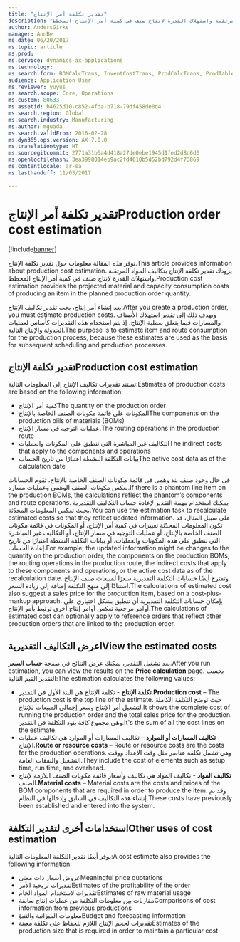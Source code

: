 ```yaml
---
title: "تقدير تكلفة أمر الإنتاج"
description: "توفر هذه المقالة معلومات حول تقدير تكلفة الإنتاج. يزودك تقدير تكلفة الإنتاج بتكاليف المواد المرتقبة واستهلاك القدرة لإنتاج صنف في كمية أمر الإنتاج المخطط."
author: AndersGirke
manager: AnnBe
ms.date: 06/20/2017
ms.topic: article
ms.prod: 
ms.service: dynamics-ax-applications
ms.technology: 
ms.search.form: BOMCalcTrans, InventCostTrans, ProdCalcTrans, ProdTableJour, ProdTableListPage
audience: Application User
ms.reviewer: yuyus
ms.search.scope: Core, Operations
ms.custom: 80633
ms.assetid: b4625d10-c852-4fda-b718-79df458de0d4
ms.search.region: Global
ms.search.industry: Manufacturing
ms.author: mguada
ms.search.validFrom: 2016-02-28
ms.dyn365.ops.version: AX 7.0.0
ms.translationtype: HT
ms.sourcegitcommit: 2771a31b5a4d418a27de0ebe1945d1fed2d8d6d6
ms.openlocfilehash: 3ea3998014eb9ac2fd4610b5d52bd792d4f73869
ms.contentlocale: ar-sa
ms.lasthandoff: 11/03/2017

---
```


# <a name="production-order-cost-estimation"></a><span data-ttu-id="66c7e-104">تقدير تكلفة أمر الإنتاج</span><span class="sxs-lookup"><span data-stu-id="66c7e-104">Production order cost estimation</span></span>

[!include[banner](../includes/banner.md)]


<span data-ttu-id="66c7e-105">توفر هذه المقالة معلومات حول تقدير تكلفة الإنتاج.</span><span class="sxs-lookup"><span data-stu-id="66c7e-105">This article provides information about production cost estimation.</span></span> <span data-ttu-id="66c7e-106">يزودك تقدير تكلفة الإنتاج بتكاليف المواد المرتقبة واستهلاك القدرة لإنتاج صنف في كمية أمر الإنتاج المخطط.</span><span class="sxs-lookup"><span data-stu-id="66c7e-106">Production cost estimation provides the projected material and capacity consumption costs of producing an item in the planned production order quantity.</span></span> 

<span data-ttu-id="66c7e-107">بعد إنشاء أمر إنتاج، يجب تقدير تكاليف الإنتاج.</span><span class="sxs-lookup"><span data-stu-id="66c7e-107">After you create a production order, you must estimate production costs.</span></span> <span data-ttu-id="66c7e-108">ويهدف ذلك إلى تقدير استهلاك الأصناف والمسارات فيما يتعلق بعملية الإنتاج، إذ يتم استخدام هذه التقديرات كأساس لعمليات الجدولة والإنتاج التالية.</span><span class="sxs-lookup"><span data-stu-id="66c7e-108">The purpose is to estimate item and route consumption for the production process, because these estimates are used as the basis for subsequent scheduling and production processes.</span></span>

## <a name="production-cost-estimation"></a><span data-ttu-id="66c7e-109">تقدير تكلفة الإنتاج</span><span class="sxs-lookup"><span data-stu-id="66c7e-109">Production cost estimation</span></span>
<span data-ttu-id="66c7e-110">تستند تقديرات تكاليف الإنتاج إلى المعلومات التالية:</span><span class="sxs-lookup"><span data-stu-id="66c7e-110">Estimates of production costs are based on the following information:</span></span>

-   <span data-ttu-id="66c7e-111">كمية أمر الإنتاج</span><span class="sxs-lookup"><span data-stu-id="66c7e-111">The quantity on the production order</span></span>
-   <span data-ttu-id="66c7e-112">المكونات على قائمة مكونات الصنف الخاصة بالإنتاج</span><span class="sxs-lookup"><span data-stu-id="66c7e-112">The components on the production bills of materials (BOMs)</span></span>
-   <span data-ttu-id="66c7e-113">عمليات التوجيه في مسار الإنتاج.</span><span class="sxs-lookup"><span data-stu-id="66c7e-113">The routing operations in the production route</span></span>
-   <span data-ttu-id="66c7e-114">التكاليف غير المباشرة التي تنطبق على المكونات والعمليات</span><span class="sxs-lookup"><span data-stu-id="66c7e-114">The indirect costs that apply to the components and operations</span></span>
-   <span data-ttu-id="66c7e-115">بيانات التكلفة النشطة اعتبارًا من تاريخ الحساب</span><span class="sxs-lookup"><span data-stu-id="66c7e-115">The active cost data as of the calculation date</span></span>

<span data-ttu-id="66c7e-116">في حال وجود صنف بند وهمي في قائمة مكونات الصنف الخاصة بالإنتاج، تقوم الحسابات بعكس مكونات الصنف الوهمي وعمليات مساره.</span><span class="sxs-lookup"><span data-stu-id="66c7e-116">If there is a phantom line item on the production BOMs, the calculations reflect the phantom’s components and route operations.</span></span> <span data-ttu-id="66c7e-117">يمكنك استخدام مهمة التقدير لإعادة حساب التكاليف التقديرية بحيث تعكس المعلومات المحدّثة.</span><span class="sxs-lookup"><span data-stu-id="66c7e-117">You can use the estimation task to recalculate estimated costs so that they reflect updated information.</span></span> <span data-ttu-id="66c7e-118">على سبيل المثال، قد تكون المعلومات المحدّثة تغييرات في كمية أمر الإنتاج، أو المكونات في قائمة مكونات الصنف الخاصة بالإنتاج، أو عمليات التوجيه في مسار الإنتاج، أو التكاليف غير المباشرة التي تنطبق على هذه المكونات والعمليات، أو بيانات التكلفة النشطة اعتبارًا من تاريخ إعادة الحساب.</span><span class="sxs-lookup"><span data-stu-id="66c7e-118">For example, the updated information might be changes to the quantity on the production order, the components on the production BOMs, the routing operations in the production route, the indirect costs that apply to these components and operations, or the active cost data as of the recalculation date.</span></span> <span data-ttu-id="66c7e-119">وتقترح أيضًا حسابات التكلفة التقديرية سعرًا لمبيعات صنف الإنتاج استنادًا إلى منهج التكلفة إضافة إلى زيادة السعر.</span><span class="sxs-lookup"><span data-stu-id="66c7e-119">The calculations of estimated cost also suggest a sales price for the production item, based on a cost-plus-markup approach.</span></span> <span data-ttu-id="66c7e-120">بإمكان حسابات التكلفة التقديرية أن تنطبق بشكل اختياري على أوامر مرجعية تعكس أوامر إنتاج أخرى ترتبط بأمر الإنتاج.</span><span class="sxs-lookup"><span data-stu-id="66c7e-120">The calculations of estimated cost can optionally apply to reference orders that reflect other production orders that are linked to the production order.</span></span>

## <a name="view-the-estimated-costs"></a><span data-ttu-id="66c7e-121">اعرض التكاليف التقديرية</span><span class="sxs-lookup"><span data-stu-id="66c7e-121">View the estimated costs</span></span>
<span data-ttu-id="66c7e-122">بعد تشغيل التقدير، يمكنك عرض النتائج في صفحة **حساب السعر**.</span><span class="sxs-lookup"><span data-stu-id="66c7e-122">After you run estimation, you can view the results on the **Price calculation** page.</span></span> <span data-ttu-id="66c7e-123">يحسب التقدير القيم التالية:</span><span class="sxs-lookup"><span data-stu-id="66c7e-123">The estimation calculates the following values:</span></span>

-   <span data-ttu-id="66c7e-124">**تكلفة الإنتاج** - تكلفة الإنتاج هي البند الأول في التقدير.</span><span class="sxs-lookup"><span data-stu-id="66c7e-124">**Production cost** – The production cost is the top line of the estimate.</span></span> <span data-ttu-id="66c7e-125">حيث توضح التكلفة الكاملة لتشغيل أمر الإنتاج وسعر إجمالي المبيعات للإنتاج.</span><span class="sxs-lookup"><span data-stu-id="66c7e-125">It shows the complete cost of running the production order and the total sales price for the production.</span></span> <span data-ttu-id="66c7e-126">وهي مجموع كافة بنود التكلفة في التقدير.</span><span class="sxs-lookup"><span data-stu-id="66c7e-126">It's the sum of all the cost lines on the estimate.</span></span>
-   <span data-ttu-id="66c7e-127">**تكاليف المسارات أو الموارد** – تكاليف المسارات أو الموارد هي تكاليف عمليات الإنتاج.</span><span class="sxs-lookup"><span data-stu-id="66c7e-127">**Route or resource costs** – Route or resource costs are the costs for the production operations.</span></span> <span data-ttu-id="66c7e-128">وهي تشمل تكلفة عناصر مثل وقت الإعداد ووقت التشغيل والنفقات العامة.</span><span class="sxs-lookup"><span data-stu-id="66c7e-128">They include the cost of elements such as setup time, run time, and overhead.</span></span>
-   <span data-ttu-id="66c7e-129">**تكاليف المواد** - تكاليف المواد هي تكاليف وأسعار قائمة مكونات الصنف اللازمة لإنتاج الصنف.</span><span class="sxs-lookup"><span data-stu-id="66c7e-129">**Material costs** – Material costs are the costs and prices of the BOM components that are required in order to produce the item.</span></span> <span data-ttu-id="66c7e-130">وقد تم إنشاء هذه التكاليف في السابق وإدخالها في النظام.</span><span class="sxs-lookup"><span data-stu-id="66c7e-130">These costs have previously been established and entered into the system.</span></span>

## <a name="other-uses-of-cost-estimation"></a><span data-ttu-id="66c7e-131">استخدامات أخرى لتقدير التكلفة</span><span class="sxs-lookup"><span data-stu-id="66c7e-131">Other uses of cost estimation</span></span>
<span data-ttu-id="66c7e-132">يوفر أيضًا تقدير التكلفة المعلومات التالية:</span><span class="sxs-lookup"><span data-stu-id="66c7e-132">A cost estimate also provides the following information:</span></span>

-   <span data-ttu-id="66c7e-133">عروض أسعار ذات معنى</span><span class="sxs-lookup"><span data-stu-id="66c7e-133">Meaningful price quotations</span></span>
-   <span data-ttu-id="66c7e-134">تقديرات لربحية الأمر</span><span class="sxs-lookup"><span data-stu-id="66c7e-134">Estimates of the profitability of the order</span></span>
-   <span data-ttu-id="66c7e-135">تقديرات لاستخدام المواد الخام</span><span class="sxs-lookup"><span data-stu-id="66c7e-135">Estimates of raw material usage</span></span>
-   <span data-ttu-id="66c7e-136">مقارنات بين معلومات التكلفة من عمليات إنتاج سابقة</span><span class="sxs-lookup"><span data-stu-id="66c7e-136">Comparisons of cost information from previous productions</span></span>
-   <span data-ttu-id="66c7e-137">معلومات الميزانية والتنبؤ</span><span class="sxs-lookup"><span data-stu-id="66c7e-137">Budget and forecasting information</span></span>
-   <span data-ttu-id="66c7e-138">تقديرات لحجم الإنتاج اللازم للحفاظ على تكلفة معينة</span><span class="sxs-lookup"><span data-stu-id="66c7e-138">Estimates of the production size that is required in order to maintain a particular cost</span></span>





